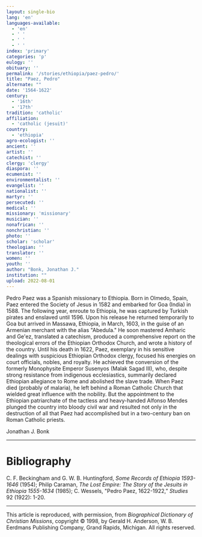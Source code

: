 ```yaml
---
layout: single-bio
lang: 'en'
languages-available:
  - 'en'
  - ' '
  - ' '
  - ' '
index: 'primary'
categories: 'p'
eulogy: ''
obituary: ''
permalink: '/stories/ethiopia/paez-pedro/'
title: "Paez, Pedro"
alternate: ""
date: '1564-1622'
century:
  - '16th'
  - '17th'
tradition: 'catholic'
affiliation:
  - 'catholic (jesuit)'
country:
  - 'ethiopia'
agro-ecologist: ''
ancient: ''
artist: ''
catechist: ''
clergy: 'clergy'
diaspora: ''
ecumenist: ''
environmentalist: ''
evangelist: ''
nationalist: ''
martyr: ''
persecuted: ''
medical: ''
missionary: 'missionary'
musician: ''
nonafrican: ''
nonchristian: ''
photo: ''
scholar: 'scholar'
theologian: ''
translator: ''
women: ''
youth: ''
author: "Bonk, Jonathan J."
institution: ""
upload: 2022-08-01
---
```




Pedro Paez was a Spanish missionary to Ethiopia. Born in Olmedo, Spain, Paez entered the Society of Jesus in 1582 and embarked for Goa (India) in 1588. The following year, enroute to Ethiopia, he was captured by Turkish pirates and enslaved until 1596. Upon his release he returned temporarily to Goa but arrived in Massawa, Ethiopia, in March, 1603, in the guise of an Armenian merchant with the alias "Abedula." He soon mastered Amharic and Ge'ez, translated a catechism, produced a comprehensive report on the theological errors of the Ethiopian Orthodox Church, and wrote a history of the country. Until his death in 1622, Paez, exemplary in his sensitive dealings with suspicious Ethiopian Orthodox clergy, focused his energies on court officials, nobles, and royalty. He achieved the conversion of the formerly Monophysite Emperor Susenyos (Malak Sagad III), who, despite strong resistance from indigenous ecclesiastics, summarily declared Ethiopian allegiance to Rome and abolished the slave trade. When Paez died (probably of malaria), he left behind a Roman Catholic Church that wielded great influence with the nobility. But the appointment to the Ethiopian patriarchate of the tactless and heavy-handed Alfonso Mendes plunged the country into bloody civil war and resulted not only in the destruction of all that Paez had accomplished but in a two-century ban on Roman Catholic priests.

Jonathan J. Bonk

---

# Bibliography

C. F. Beckingham and G. W. B. Huntingford, *Some Records of Ethiopia 1593-1646* (1954); Philip Caraman, *The Lost Empire: The Story of the Jesuits in Ethiopia 1555-1634* (1985); C. Wessels, "Pedro Paez, 1622-1922,” *Studies* 92 (1922): 1-20.

---

This article is reproduced, with permission, from *Biographical Dictionary of Christian Missions*, copyright © 1998, by Gerald H. Anderson, W. B. Eerdmans Publishing Company, Grand Rapids, Michigan. All rights reserved.
